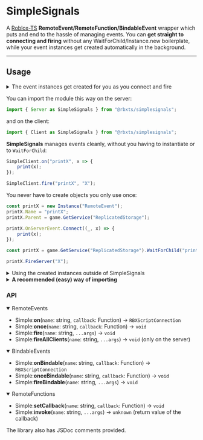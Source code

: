 # SimpleSignals
A [Roblox-TS](https://github.com/roblox-ts/roblox-ts) **RemoteEvent/RemoteFunction/BindableEvent** wrapper which puts and end to the hassle of managing events. You can **get straight to connecting and firing** without any WaitForChild/Instance.new boilerplate, while your event instances get created automatically in the background.
<hr>

## Usage
<details>
<summary>The event instances get created for you as you connect and fire</summary>

#### Example: working with an event called "z"
```ts
SimpleClient.on("z", callbackFunc)
```
gets called on the client, but `z` doesn't exist. SimpleSignals will `WaitForChild("z")` on the event folder, and when the event gets created on the server, it connects `callbackFunc` to it.<br>
*But how do events get created?*<br>
Any time you call a `z` RemoteEvent related function on the server (`on(z`, `once(z`, `fire(z`), a RemoteEvent with name `z` gets created - if such a RemoteEvent doesn't exist. RemoteEvents/RemoteFunctions cannot be created on the client.<br>
<br>
<br>
The same process follows for RemoteFunctions and BindableEvents, except BindableEvents aren't stored in a Folder, rather they're used in an internal Map.

</details>

You can import the module this way on the server:
```ts
import { Server as SimpleSignals } from "@rbxts/simplesignals";
```
and on the client:
```ts
import { Client as SimpleSignals } from "@rbxts/simplesignals";
```
**SimpleSignals** manages events cleanly, without you having to instantiate or to `WaitForChild`:
```ts
SimpleClient.on("printX", x => {
	print(x);
});
```
```ts
SimpleClient.fire("printX", "X");
```
You never have to create objects you only use once:
```ts
const printX = new Instance("RemoteEvent");
printX.Name = "printX";
printX.Parent = game.GetService("ReplicatedStorage");

printX.OnServerEvent.Connect((_, x) => {
	print(x);
});
```
```ts
const printX = game.GetService("ReplicatedStorage").WaitForChild("printX");

printX.FireServer("X");
```

<details>
<summary>Using the created instances outside of SimpleSignals</summary>

The following table describes where each event is stored:

| Event type     | Game location     | Folder name     | Path                                   |   |
|----------------|-------------------|-----------------|----------------------------------------|---|
| RemoteEvent    | ReplicatedStorage | RemoteEvents    | game.ReplicatedStorage.RemoteEvents    |   |
| RemoteFunction | ReplicatedStorage | RemoteFunctions | game.ReplicatedStorage.RemoteFunctions |   |
| BindableEvent  | none*             |                 |                                        |   |

*BindableEvents are stored in an internal Map.

</details>

<details>
<summary><b>A recommended (easy) way of importing</b></summary>
	
If you don't want to write `import { Server as SimpleSignals } from "@rbxts/simplesignals"` every time you import the module, you can structure your files in this way:

![](https://user-images.githubusercontent.com/39647014/98453796-cf675000-2165-11eb-833b-4c08c50555b8.png)

Where `client/SimpleSignals` is:
```ts
import { Client } from "@rbxts/simplesignals";
export = Client;
```
and the same for `server/SimpleSignals`:
```ts
import { Server } from "@rbxts/simplesignals";
export = Server;
```
Of course, you can rename the files so they're shorter. I wrote it like this for the sake  of being explicit.

You can then import it from the client/server in this way:
```ts
import Simple from "server/SimpleSignals";
```
```ts
import Simple from "client/SimpleSignals";
```
(or something other than `Simple`)

</details>

### API
<details open>
<summary>RemoteEvents</summary>
	
+ Simple:**on**(`name`: string, `callback`: Function) → `RBXScriptConnection`<br>
+ Simple:**once**(`name`: string, `callback`: Function) → `void`<br>
+ Simple:**fire**(`name`: string, `...args`) → `void`<br>
+ Simple:**fireAllClients**(`name`: string, `...args`) → `void` (only on the server)<br>

</details>

<details open>
<summary>BindableEvents</summary>

+ Simple:**onBindable**(`name`: string, `callback`: Function) → `RBXScriptConnection`<br>
+ Simple:**onceBindable**(`name`: string, `callback`: Function) → `void`<br>
+ Simple:**fireBindable**(`name`: string, `...args`) → `void`<br>

</details>

<details open>
<summary>RemoteFunctions</summary>

+ Simple:**setCallback**(`name`: string, `callback`: Function) → `void`<br>
+ Simple:**invoke**(`name`: string, `...args`) → `unknown` (return value of the callback)<br>

</details>
The library also has JSDoc comments provided.
